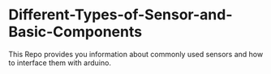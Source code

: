 # Different-Types-of-Sensor-and-Basic-Components

This Repo provides you information about commonly used sensors and how to interface them with arduino.
